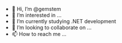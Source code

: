 - 👋 Hi, I’m @gemstem
- 👀 I’m interested in ...
- 🌱 I’m currently studying .NET development
- 💞️ I’m looking to collaborate on ...
- 📫 How to reach me ...

<!---
gemstem/gemstem is a ✨ special ✨ repository because its `README.md` (this file) appears on your GitHub profile.
You can click the Preview link to take a look at your changes.
--->
